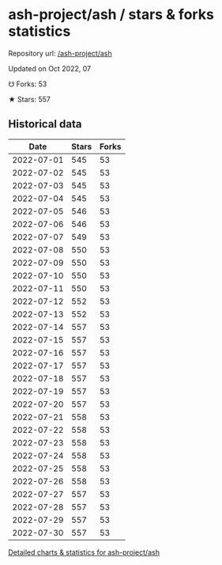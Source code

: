 # ash-project/ash / stars & forks statistics

Repository url: [/ash-project/ash](https://github.com/ash-project/ash)

Updated on Oct 2022, 07

☋ Forks: 53

★ Stars: 557

## Historical data
| Date | Stars | Forks |
|------|-------|-------|
| 2022-07-01 | 545 | 53 | 
| 2022-07-02 | 545 | 53 | 
| 2022-07-03 | 545 | 53 | 
| 2022-07-04 | 545 | 53 | 
| 2022-07-05 | 546 | 53 | 
| 2022-07-06 | 546 | 53 | 
| 2022-07-07 | 549 | 53 | 
| 2022-07-08 | 550 | 53 | 
| 2022-07-09 | 550 | 53 | 
| 2022-07-10 | 550 | 53 | 
| 2022-07-11 | 550 | 53 | 
| 2022-07-12 | 552 | 53 | 
| 2022-07-13 | 552 | 53 | 
| 2022-07-14 | 557 | 53 | 
| 2022-07-15 | 557 | 53 | 
| 2022-07-16 | 557 | 53 | 
| 2022-07-17 | 557 | 53 | 
| 2022-07-18 | 557 | 53 | 
| 2022-07-19 | 557 | 53 | 
| 2022-07-20 | 557 | 53 | 
| 2022-07-21 | 558 | 53 | 
| 2022-07-22 | 558 | 53 | 
| 2022-07-23 | 558 | 53 | 
| 2022-07-24 | 558 | 53 | 
| 2022-07-25 | 558 | 53 | 
| 2022-07-26 | 558 | 53 | 
| 2022-07-27 | 557 | 53 | 
| 2022-07-28 | 557 | 53 | 
| 2022-07-29 | 557 | 53 | 
| 2022-07-30 | 557 | 53 | 


[Detailed charts & statistics for ash-project/ash](https://reviewgithub.com/rep/ash-project/ash)
